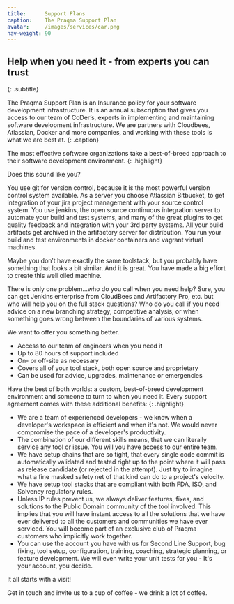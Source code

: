 ```yaml
---
title:      Support Plans
caption:    The Praqma Support Plan
avatar:     /images/services/car.png
nav-weight: 90
---
```


## Help when you need it - from experts you can trust
{: .subtitle}

The Praqma Support Plan is an Insurance policy for your software development infrastructure.
It is an annual subscription that gives you access to our team of CoDer’s, experts in implementing and maintaining software development infrastructure.  We are partners with Cloudbees, Atlassian, Docker and more companies, and working with these tools is what we are best at.
{: .caption}

The most effective software organizations take a best-of-breed approach to their software development environment.
{: .highlight}

Does this sound like you?

You use git for version control, because it is the most powerful version control system available.  As a server you choose Atlassian Bitbucket, to get integration of your jira project management with your source control system.  You use jenkins, the open source continuous integration server to automate your build and test systems, and many of the great plugins to get quality feedback and integration with your 3rd party systems.  All your build artifacts get archived in the artifactory server for distribution.  You run your build and test environments in docker containers and vagrant virtual machines.

Maybe you don’t have exactly the same toolstack, but you probably have something that looks a bit similar.  And it is great.  You have made a big effort to create this well oiled machine.

There is only one problem...who do you call when you need help?  Sure, you can get Jenkins enterprise from CloudBees and Artifactory Pro,  etc. but who will help you on the full stack questions?  Who do you call if you need advice on a new branching strategy, competitive analysis, or when something goes wrong between the boundaries of various systems.

We want to offer you something better.

 * Access to our team of engineers when you need it
 * Up to 80 hours of support included
 * On- or off-site as necessary
 * Covers all of your tool stack, both open source and proprietary
 * Can be used for advice, upgrades, maintenance or emergencies

Have the best of both worlds: a custom, best-of-breed development environment and someone to turn to when you need it.  Every support agreement comes with these additional benefits:
{: .highlight}

* We are a team of experienced developers - we know when a developer's workspace is efficient and when it's not. We would never compromise the pace of a developer's productivity.
* The combination of our different skills means, that we can literally service any tool or issue. You will you have access to our entire team.
* We have setup chains that are so tight, that every single code commit is automatically validated and tested right up to the point where it will pass as release candidate (or rejected in the attempt). Just try to imagine what a fine masked safety net of that kind can do to a project's velocity.
* We have setup tool stacks that are compliant with both FDA, ISO, and Solvency regulatory rules.
* Unless IP rules prevent us, we always deliver features, fixes, and solutions to the Public Domain community of the tool involved. This implies that you will have instant access to all the solutions that we have ever delivered to all the customers and communities we have ever serviced. You will become part of an exclusive club of Praqma customers who implicitly work together.
* You can use the account you have with us for Second Line Support, bug fixing, tool setup, configuration, training, coaching, strategic planning, or feature development. We will even write your unit tests for you - It's your account, you decide.

It all starts with a visit!

Get in touch and invite us to a cup of coffee - we drink a lot of coffee.

